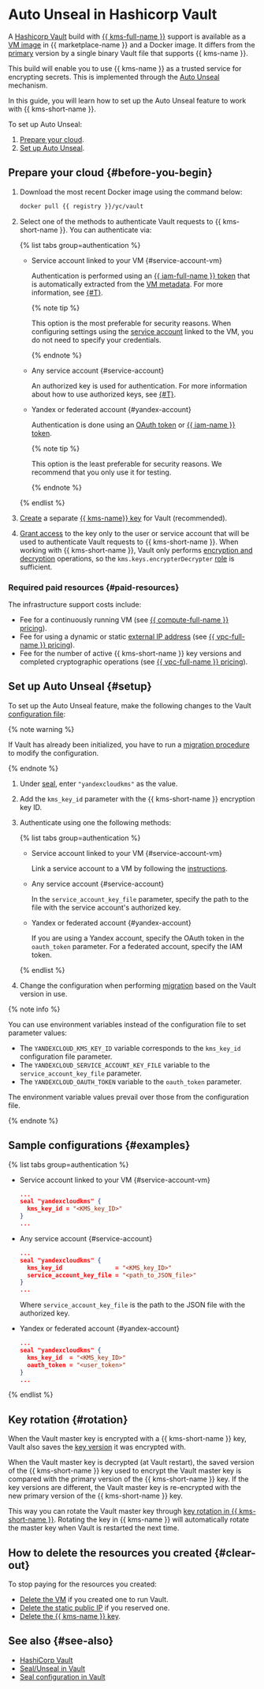 # Auto Unseal in Hashicorp Vault

A [Hashicorp Vault](https://www.vaultproject.io/) build with [{{ kms-full-name }}](../index.yaml) support is available as a [VM image](/marketplace/products/yc/vault-yckms) in {{ marketplace-name }} and a Docker image. It differs from the [primary](https://hub.docker.com/_/vault) version by a single binary Vault file that supports {{ kms-name }}.

This build will enable you to use {{ kms-name }} as a trusted service for encrypting secrets. This is implemented through the [Auto Unseal](https://www.vaultproject.io/docs/concepts/seal#auto-unseal) mechanism.

In this guide, you will learn how to set up the Auto Unseal feature to work with {{ kms-short-name }}.

To set up Auto Unseal:
1. [Prepare your cloud](#before-you-begin).
1. [Set up Auto Unseal](#setup).

## Prepare your cloud {#before-you-begin}

1. Download the most recent Docker image using the command below:

   ```bash
   docker pull {{ registry }}/yc/vault
   ```

1. Select one of the methods to authenticate Vault requests to {{ kms-short-name }}. You can authenticate via:

   {% list tabs group=authentication %}

   - Service account linked to your VM {#service-account-vm}

      Authentication is performed using an [{{ iam-full-name }} token](../../iam/concepts/authorization/iam-token.md) that is automatically extracted from the [VM metadata](../../compute/concepts/vm-metadata.md). For more information, see [{#T}](../../compute/operations/vm-connect/auth-inside-vm.md).

      {% note tip %}

      This option is the most preferable for security reasons. When configuring settings using the [service account](../../iam/concepts/users/service-accounts.md) linked to the VM, you do not need to specify your credentials.

      {% endnote %}

   - Any service account {#service-account}

      An authorized key is used for authentication. For more information about how to use authorized keys, see [{#T}](../../iam/operations/iam-token/create-for-sa.md#via-cli).

   - Yandex or federated account {#yandex-account}

      Authentication is done using an [OAuth token](../../iam/concepts/authorization/oauth-token.md) or [{{ iam-name }} token](../../iam/concepts/authorization/iam-token.md).

      {% note tip %}

      This option is the least preferable for security reasons. We recommend that you only use it for testing.

      {% endnote %}

   {% endlist %}

1. [Create](../operations/key.md#create) a separate [{{ kms-name}} key](../concepts/key.md) for Vault (recommended).
1. [Grant access](../../iam/operations/roles/grant.md) to the key only to the user or service account that will be used to authenticate Vault requests to {{ kms-short-name }}. When working with {{ kms-short-name }}, Vault only performs [encryption and decryption](../concepts/symmetric-encryption.md) operations, so the `kms.keys.encrypterDecrypter` [role](../../iam/concepts/access-control/roles.md) is sufficient.


### Required paid resources {#paid-resources}

The infrastructure support costs include:
* Fee for a continuously running VM (see [{{ compute-full-name }} pricing](../../compute/pricing.md)).
* Fee for using a dynamic or static [external IP address](../../vpc/concepts/address.md#public-addresses) (see [{{ vpc-full-name }} pricing](../../vpc/pricing.md)).
* Fee for the number of active {{ kms-short-name }} key versions and completed cryptographic operations (see [{{ vpc-full-name }} pricing](../../kms/pricing.md)).


## Set up Auto Unseal {#setup}

To set up the Auto Unseal feature, make the following changes to the Vault [configuration file](https://www.vaultproject.io/docs/configuration):

{% note warning %}

If Vault has already been initialized, you have to run a [migration procedure](https://www.vaultproject.io/docs/concepts/seal#seal-migration) to modify the configuration.

{% endnote %}

1. Under [seal](https://www.vaultproject.io/docs/configuration/seal#seal-stanza), enter `"yandexcloudkms"` as the value.
1. Add the `kms_key_id` parameter with the {{ kms-short-name }} encryption key ID.
1. Authenticate using one the following methods:

   {% list tabs group=authentication %}

   - Service account linked to your VM {#service-account-vm}

      Link a service account to a VM by following the [instructions](../../compute/operations/vm-connect/auth-inside-vm.md).

   - Any service account {#service-account}

      In the `service_account_key_file` parameter, specify the path to the file with the service account's authorized key.

   - Yandex or federated account {#yandex-account}

      If you are using a Yandex account, specify the OAuth token in the `oauth_token` parameter. For a federated account, specify the IAM token.

   {% endlist %}

1. Change the configuration when performing [migration](https://www.vaultproject.io/docs/concepts/seal#seal-migration) based on the Vault version in use.

{% note info %}

You can use environment variables instead of the configuration file to set parameter values:
* The `YANDEXCLOUD_KMS_KEY_ID` variable corresponds to the `kms_key_id` configuration file parameter.
* The `YANDEXCLOUD_SERVICE_ACCOUNT_KEY_FILE` variable to the `service_account_key_file` parameter.
* The `YANDEXCLOUD_OAUTH_TOKEN` variable to the `oauth_token` parameter.

The environment variable values prevail over those from the configuration file.

{% endnote %}

## Sample configurations {#examples}

{% list tabs group=authentication %}

- Service account linked to your VM {#service-account-vm}

   ```json
   ...
   seal "yandexcloudkms" {
     kms_key_id = "<KMS_key_ID>"
   }
   ...
   ```

- Any service account {#service-account}

   ```json
   ...
   seal "yandexcloudkms" {
     kms_key_id               = "<KMS_key_ID>"
     service_account_key_file = "<path_to_JSON_file>"
   }
   ...
   ```

   Where `service_account_key_file` is the path to the JSON file with the authorized key.

- Yandex or federated account {#yandex-account}

   ```json
   ...
   seal "yandexcloudkms" {
     kms_key_id  = "<KMS_key_ID>"
     oauth_token = "<user_token>"
   }
   ...
   ```

{% endlist %}

## Key rotation {#rotation}

When the Vault master key is encrypted with a {{ kms-short-name }} key, Vault also saves the [key version](../concepts/version.md) it was encrypted with.

When the Vault master key is decrypted (at Vault restart), the saved version of the {{ kms-short-name }} key used to encrypt the Vault master key is compared with the primary version of the {{ kms-short-name }} key. If the key versions are different, the Vault master key is re-encrypted with the new primary version of the {{ kms-short-name }} key.

This way you can rotate the Vault master key through [key rotation in {{ kms-short-name }}](../concepts/version.md#rotate-key). Rotating the key in {{ kms-name }} will automatically rotate the master key when Vault is restarted the next time.

## How to delete the resources you created {#clear-out}

To stop paying for the resources you created:
* [Delete the VM](../../compute/operations/vm-control/vm-delete.md) if you created one to run Vault.
* [Delete the static public IP](../../vpc/operations/address-delete.md) if you reserved one.
* [Delete the {{ kms-name }} key](../../kms/operations/key.md#delete).

## See also {#see-also}

* [HashiCorp Vault](https://www.vaultproject.io/)
* [Seal/Unseal in Vault](https://www.vaultproject.io/docs/concepts/seal)
* [Seal configuration in Vault](https://www.vaultproject.io/docs/configuration/seal)
